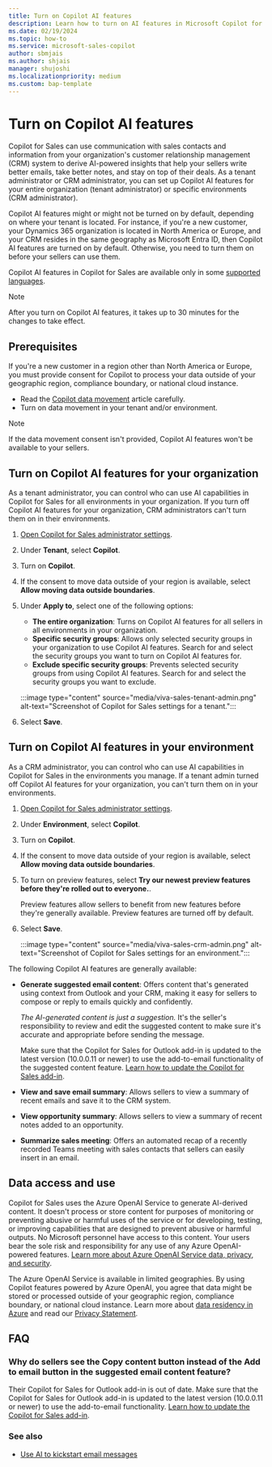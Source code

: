 ```yaml
---
title: Turn on Copilot AI features
description: Learn how to turn on AI features in Microsoft Copilot for Sales to help your sellers write better emails and stay on top of their deals.
ms.date: 02/19/2024
ms.topic: how-to
ms.service: microsoft-sales-copilot
author: sbmjais
ms.author: shjais
manager: shujoshi
ms.localizationpriority: medium
ms.custom: bap-template
---
```


# Turn on Copilot AI features

Copilot for Sales can use communication with sales contacts and information from your organization's customer relationship management (CRM) system to derive AI-powered insights that help your sellers write better emails, take better notes, and stay on top of their deals. As a tenant administrator or CRM administrator, you can set up Copilot AI features for your entire organization (tenant administrator) or specific environments (CRM administrator).

Copilot AI features might or might not be turned on by default, depending on where your tenant is located. For instance, if you're a new customer, your Dynamics 365 organization is located in North America or Europe, and your CRM resides in the same geography as Microsoft Entra ID, then Copilot AI features are turned on by default. Otherwise, you need to turn them on before your sellers can use them.

Copilot AI features in Copilot for Sales are available only in some [supported languages](supported-languages.md).

> [!NOTE]
> After you turn on Copilot AI features, it takes up to 30 minutes for the changes to take effect.

## Prerequisites

If you're a new customer in a region other than North America or Europe, you must provide consent for Copilot to process your data outside of your geographic region, compliance boundary, or national cloud instance.

- Read the [Copilot data movement](copilot-data-movement.md) article carefully.
- Turn on data movement in your tenant and/or environment.

> [!NOTE]
> If the data movement consent isn't provided, Copilot AI features won't be available to your sellers.

## Turn on Copilot AI features for your organization

As a tenant administrator, you can control who can use AI capabilities in Copilot for Sales for all environments in your organization. If you turn off Copilot AI features for your organization, CRM administrators can't turn them on in their environments.

1. [Open Copilot for Sales administrator settings](./administrator-settings-for-viva-sales.md#access-administrator-settings).

1. Under **Tenant**, select **Copilot**.

1. Turn on **Copilot**.

1. If the consent to move data outside of your region is available, select **Allow moving data outside boundaries**.

1. Under **Apply to**, select one of the following options:

    - **The entire organization**: Turns on Copilot AI features for all sellers in all environments in your organization.
    - **Specific security groups**: Allows only selected security groups in your organization to use Copilot AI features. Search for and select the security groups you want to turn on Copilot AI features for.
    - **Exclude specific security groups**: Prevents selected security groups from using Copilot AI features. Search for and select the security groups you want to exclude.

    :::image type="content" source="media/viva-sales-tenant-admin.png" alt-text="Screenshot of Copilot for Sales settings for a tenant.":::

1. Select **Save**.

## Turn on Copilot AI features in your environment

As a CRM administrator, you can control who can use AI capabilities in Copilot for Sales in the environments you manage. If a tenant admin turned off Copilot AI features for your organization, you can't turn them on in your environments.

1. [Open Copilot for Sales administrator settings](./administrator-settings-for-viva-sales.md#access-administrator-settings).

1. Under **Environment**, select **Copilot**.

1. Turn on **Copilot**.

1. If the consent to move data outside of your region is available, select **Allow moving data outside boundaries**.

1. To turn on preview features, select **Try our newest preview features before they're rolled out to everyone.**.

    Preview features allow sellers to benefit from new features before they're generally available. Preview features are turned off by default.

1. Select **Save**.

    :::image type="content" source="media/viva-sales-crm-admin.png" alt-text="Screenshot of Copilot for Sales settings for an environment.":::

The following Copilot AI features are generally available:

- **Generate suggested email content**: Offers content that's generated using context from Outlook and your CRM, making it easy for sellers to compose or reply to emails quickly and confidently.

    *The AI-generated content is just a suggestion.* It's the seller's responsibility to review and edit the suggested content to make sure it's accurate and appropriate before sending the message.

    Make sure that the Copilot for Sales for Outlook add-in is updated to the latest version (10.0.0.11 or newer) to use the add-to-email functionality of the suggested content feature. [Learn how to update the Copilot for Sales add-in](install-viva-sales-as-an-integrated-app.md#update-the-copilot-for-sales-add-in-and-app).

- **View and save email summary**: Allows sellers to view a summary of recent emails and save it to the CRM system.

- **View opportunity summary**: Allows sellers to view a summary of recent notes added to an opportunity.

- **Summarize sales meeting**: Offers an automated recap of a recently recorded Teams meeting with sales contacts that sellers can easily insert in an email.

## Data access and use

Copilot for Sales uses the Azure OpenAI Service to generate AI-derived content. It doesn't process or store content for purposes of monitoring or preventing abusive or harmful uses of the service or for developing, testing, or improving capabilities that are designed to prevent abusive or harmful outputs. No Microsoft personnel have access to this content. Your users bear the sole risk and responsibility for any use of any Azure OpenAI-powered features. [Learn more about Azure OpenAI Service data, privacy, and security](/legal/cognitive-services/openai/data-privacy).

The Azure OpenAI Service is available in limited geographies. By using Copilot features powered by Azure OpenAI, you agree that data might be stored or processed outside of your geographic region, compliance boundary, or national cloud instance. Learn more about [data residency in Azure](https://azure.microsoft.com/explore/global-infrastructure/data-residency/#overview) and read our [Privacy Statement](https://go.microsoft.com/fwlink/?LinkId=521839).

## FAQ

### Why do sellers see the Copy content button instead of the Add to email button in the suggested email content feature?

Their Copilot for Sales for Outlook add-in is out of date. Make sure that the Copilot for Sales for Outlook add-in is updated to the latest version (10.0.0.11 or newer) to use the add-to-email functionality. [Learn how to update the Copilot for Sales add-in](install-viva-sales-as-an-integrated-app.md#update-the-copilot-for-sales-add-in-and-app).

### See also

- [Use AI to kickstart email messages](use-copilot-kickstart-email-messages.md)
